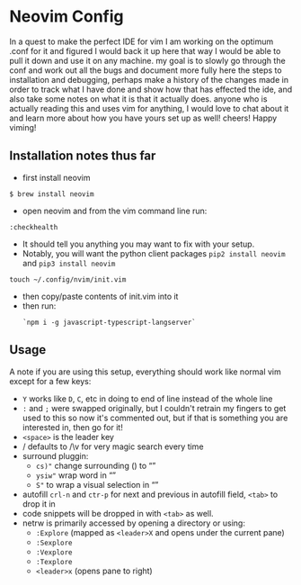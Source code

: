 # Neovim Config

In a quest to make the perfect IDE for vim I am working on the optimum .conf
for it and figured I would back it up here that way I would be able to
pull it down and use it on any machine. my goal is to slowly go through the
conf and work out all the bugs and document more fully here the steps to installation
and debugging, perhaps make a history of the changes made in order to track
what I have done and show how that has effected the ide, and also take some
notes on what it is that it actually does. anyone who is actually reading this
and uses vim for anything, I would love to chat about it and learn more about
how you have yours set up as well! cheers! Happy viming!

## Installation notes thus far

* first install neovim
```
$ brew install neovim
```
* open neovim and from the vim command line run:
```
:checkhealth
```
  * It should tell you anything you may want to fix with your setup.
  * Notably, you will want the python client packages `pip2 install neovim` and `pip3 install neovim`
```
touch ~/.config/nvim/init.vim
```
* then copy/paste contents of init.vim into it
* then run:
  ```
  `npm i -g javascript-typescript-langserver`
  ```
## Usage

A note if you are using this setup, everything should work like normal vim except for a few keys:
 * `Y` works like `D`, `C`, etc in doing to end of line instead of the whole line
 * `:` and `;` were swapped originally, but I couldn't retrain my fingers to get used to this so now it's commented out, but if that is something you are interested in, then go for it!
 * `<space>` is the leader key
 * / defaults to /\v for very magic search every time
 * surround pluggin:
    * `cs)"` change surrounding () to “”
    * `ysiw"` wrap word in “”
    * `S"` to wrap a visual selection in “”
 * autofill `crl-n` and `ctr-p` for next and previous in autofill field, `<tab>` to drop it in
 * code snippets will be dropped in with `<tab>` as well.
 * netrw is primarily accessed by opening a directory or using:
    *  `:Explore` (mapped as `<leader>X` and opens under the current pane)
    *  `:Sexplore`
    *  `:Vexplore`
    *  `:Texplore`
    * `<leader>x` (opens pane to right)
